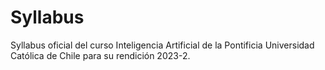 # Syllabus
Syllabus oficial del curso Inteligencia Artificial de la Pontificia Universidad Católica de Chile para su rendición 2023-2.
